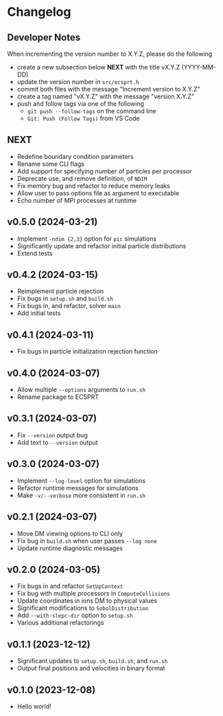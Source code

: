 # Changelog

## Developer Notes

When incrementing the version number to X.Y.Z, please do the following
* create a new subsection below **NEXT** with the title vX.Y.Z (YYYY-MM-DD)
* update the version number in `src/ecsprt.h`
* commit both files with the message "Increment version to X.Y.Z"
* create a tag named "vX.Y.Z" with the message "version X.Y.Z"
* push and follow tags via one of the following
  * `git push --follow-tags` on the command line
  * `Git: Push (Follow Tags)` from VS Code

## NEXT

- Redefine boundary condition parameters
- Rename some CLI flags
- Add support for specifying number of particles per processor
- Deprecate use, and remove definition, of `NDIM`
- Fix memory bug and refactor to reduce memory leaks
- Allow user to pass options file as argument to executable
- Echo number of MPI processes at runtime

## v0.5.0 (2024-03-21)

- Implement `-ndim {2,3}` option for `pic` simulations
- Significantly update and refactor initial particle distributions
- Extend tests

## v0.4.2 (2024-03-15)

- Reimplement particle rejection
- Fix bugs in `setup.sh` and `build.sh`
- Fix bugs in, and refactor, solver `main`
- Add initial tests

## v0.4.1 (2024-03-11)

- Fix bugs in particle initialization rejection function

## v0.4.0 (2024-03-07)

- Allow multiple `--options` arguments to `run.sh`
- Rename package to ECSPRT

## v0.3.1 (2024-03-07)

- Fix `--version` output bug
- Add text to `--version` output

## v0.3.0 (2024-03-07)

- Implement `--log-level` option for simulations
- Refactor runtime messages for simulations
- Make `-v/--verbose` more consistent in `run.sh`

## v0.2.1 (2024-03-07)

- Move DM viewing options to CLI only
- Fix bug in `build.sh` when user passes `--log none`
- Update runtime diagnostic messages

## v0.2.0 (2024-03-05)

- Fix bugs in and refactor `SetUpContext`
- Fix bug with multiple processors in `ComputeCollisions`
- Update coordinates in ions DM to physical values
- Significant modifications to `SobolDistribution`
- Add `--with-slepc-dir` option to `setup.sh`
- Various additional refactorings

## v0.1.1 (2023-12-12)

- Significant updates to `setup.sh`, `build.sh`, and `run.sh`
- Output final positions and velocities in binary format

## v0.1.0 (2023-12-08)

- Hello world!

